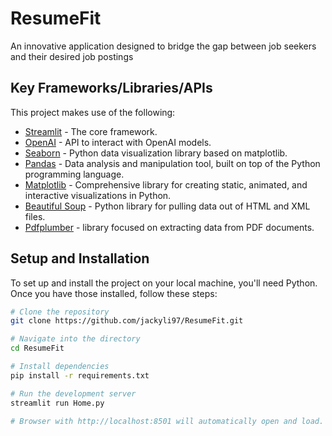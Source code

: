 # ResumeFit
An innovative application designed to bridge the gap between job seekers and their desired job postings

## Key Frameworks/Libraries/APIs

This project makes use of the following:

- [Streamlit](https://streamlit.io/) - The core framework.
- [OpenAI](https://platform.openai.com/) - API to interact with OpenAI models.
- [Seaborn](https://seaborn.pydata.org/) - Python data visualization library based on matplotlib.
- [Pandas](https://pandas.pydata.org/) - Data analysis and manipulation tool, built on top of the Python programming language.
- [Matplotlib](https://matplotlib.org/) - Comprehensive library for creating static, animated, and interactive visualizations in Python.
- [Beautiful Soup](https://beautiful-soup-4.readthedocs.io/) - Python library for pulling data out of HTML and XML files.
- [Pdfplumber](https://github.com/jsvine/pdfplumber) - library focused on extracting data from PDF documents.

## Setup and Installation

To set up and install the project on your local machine, you'll need Python. Once you have those installed, follow these steps:

```bash
# Clone the repository
git clone https://github.com/jackyli97/ResumeFit.git

# Navigate into the directory
cd ResumeFit

# Install dependencies
pip install -r requirements.txt

# Run the development server
streamlit run Home.py

# Browser with http://localhost:8501 will automatically open and load. The page auto-updates as you edit the file.
```
